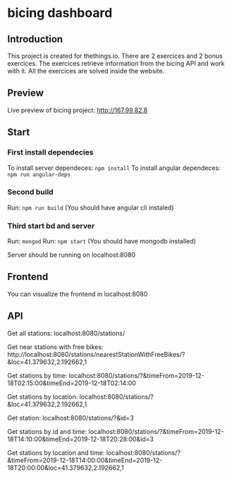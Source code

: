 # bicing dashboard

## Introduction

This project is created for thethings.io. There are 2 exercices and 2 bonus exercices. The exercices retrieve information from the bicing API and work with it. All the exercices are solved inside the website. 

## Preview

Live preview of bicing project: http://167.99.82.8 

## Start

### First install dependecies

To install server dependeces: `npm install`
To install angular dependeces: `npm run angular-deps`

### Second build

Run: `npm run build`
(You should have angular cli instaled)

### Third start bd and server

Run: `mongod`
Run: `npm start`
(You should have mongodb installed)

Server should be running on localhost:8080

## Frontend
You can visualize the frontend in localhost:8080

## API

Get all stations: localhost:8080/stations/

Get near stations with free bikes: http://localhost:8080/stations/nearestStationWithFreeBikes/?&loc=41.379632,2.192662,1

Get stations by time: localhost:8080/stations/?&timeFrom=2019-12-18T02:15:00&timeEnd=2019-12-18T02:14:00

Get stations by location: localhost:8080/stations/?&loc=41.379632,2.192662,1

Get station: localhost:8080/stations/?&id=3

Get stations by id and time: localhost:8080/stations/?&timeFrom=2019-12-18T14:10:00&timeEnd=2019-12-18T20:28:00&id=3

Get stations by location and time: localhost:8080/stations/?&timeFrom=2019-12-18T14:00:00&timeEnd=2019-12-18T20:00:00&loc=41.379632,2.192662,1



